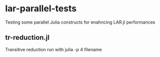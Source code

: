 # lar-parallel-tests
Testing some parallel Julia constructs for enahncing LAR.jl performances

## tr-reduction.jl
Transitive reduction run with julia -p 4 filename
